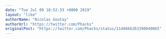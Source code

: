 ```yaml
---
date: "Tue Jul 09 18:52:33 +0000 2019"
layout: "like"
authorName: "Nicolas Goutay"
authorUrl: "https://twitter.com/Phacks"
originalPost: "https://twitter.com/Phacks/status/1148666263390040065"
---
```

